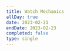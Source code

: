 ```yaml
---
title: Watch Mechanics
allDay: true
date: 2023-02-21
endDate: 2023-02-23
completed: false
type: single
---
```

